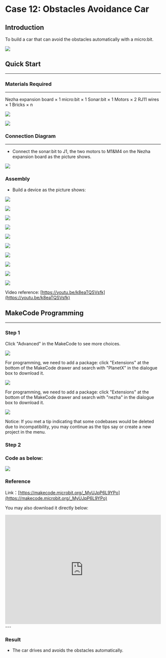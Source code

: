 # Case 12: Obstacles Avoidance Car

## Introduction
To build a car that can avoid the obstacles automatically with a micro:bit. 

![](./images/case_12_01.png)

## Quick Start

---

### Materials Required

---
Nezha expansion board × 1
micro:bit × 1
Sonar:bit × 1
Motors × 2
RJ11 wires × 1
Bricks × n

![](./images/case_10_02.png)

![](./images/case_12_03.png)

### Connection Diagram 
---
- Connect the sonar:bit to J1, the two motors to M1&M4 on the Nezha expansion board as the picture shows.

![](./images/case_12_04.png)



### Assembly

- Build a device as the picture shows:

![](./images/case_11_05.png)

![](./images/case_11_06.png)

![](./images/case_11_07.png)

![](./images/case_11_08.png)

![](./images/case_11_09.png)

![](./images/case_12_10.png)

![](./images/case_12_11.png)

![](./images/case_12_12.png)

![](./images/case_12_13.png)

![](./images/case_12_14.png)

Video reference: [https://youtu.be/k8eaTQSVsfk](https://youtu.be/k8eaTQSVsfk)



## MakeCode Programming

---


### Step 1

Click "Advanced" in the MakeCode to see more choices.

![](./images/case_01_10.png)

For programming, we need to add a package: click "Extensions" at the bottom of the MakeCode drawer and search with "PlanetX" in the dialogue box to download it. 

![](./images/case_01_11.png)

For programming, we need to add a package: click "Extensions" at the bottom of the MakeCode drawer and search with "nezha" in the dialogue box to download it. 

![](./images/case_03_09.png)

Notice: If you met a tip indicating that some codebases would be deleted due to incompatibility, you may continue as the tips say or create a new project in the menu. 

### Step 2

### Code as below:

![](./images/case_12_15.png)


### Reference
Link：[https://makecode.microbit.org/_MyUJpP6L9YPo](https://makecode.microbit.org/_MyUJpP6L9YPo)

You may also download it directly below:

<div style="position:relative;height:0;padding-bottom:70%;overflow:hidden;"><iframe style="position:absolute;top:0;left:0;width:100%;height:100%;" src="https://makecode.microbit.org/#pub:_MyUJpP6L9YPo" frameborder="0" sandbox="allow-popups allow-forms allow-scripts allow-same-origin"></iframe></div>  
---

### Result
- The car drives and avoids the obstacles automatically. 


